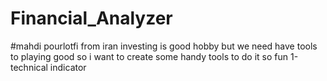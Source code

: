 # Financial_Analyzer
#mahdi pourlotfi from iran
investing  is good hobby but we need have tools to playing good
so i want to create some handy tools to do it so fun
1-technical indicator

